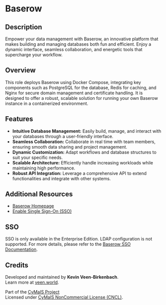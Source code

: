 # Baserow

## Description

Empower your data management with Baserow, an innovative platform that makes building and managing databases both fun and efficient. Enjoy a dynamic interface, seamless collaboration, and energetic tools that supercharge your workflow.

## Overview

This role deploys Baserow using Docker Compose, integrating key components such as PostgreSQL for the database, Redis for caching, and Nginx for secure domain management and certificate handling. It is designed to offer a robust, scalable solution for running your own Baserow instance in a containerized environment.

## Features

- **Intuitive Database Management:** Easily build, manage, and interact with your databases through a user-friendly interface.
- **Seamless Collaboration:** Collaborate in real time with team members, ensuring smooth data sharing and project management.
- **Dynamic Customization:** Adapt workflows and database structures to suit your specific needs.
- **Scalable Architecture:** Efficiently handle increasing workloads while maintaining high performance.
- **Robust API Integration:** Leverage a comprehensive API to extend functionalities and integrate with other systems.

## Additional Resources

- [Baserow Homepage](https://baserow.io/)
- [Enable Single Sign-On (SSO)](https://baserow.io/user-docs/enable-single-sign-on-sso)

## SSO

SSO is only available in the Enterprise Edition. LDAP configuration is not supported. For more details, please refer to the [Baserow SSO Documentation](https://baserow.io/user-docs/enable-single-sign-on-sso).

## Credits

Developed and maintained by **Kevin Veen-Birkenbach**.  
Learn more at [veen.world](https://www.veen.world).

Part of the [CyMaIS Project](https://github.com/kevinveenbirkenbach/cymais)  
Licensed under [CyMaIS NonCommercial License (CNCL)](https://s.veen.world/cncl).
